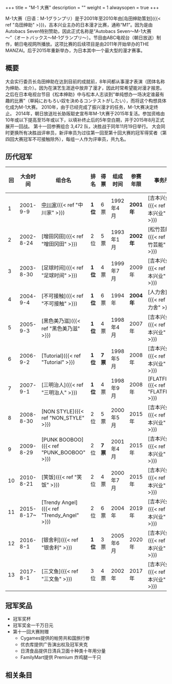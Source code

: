 +++
title = "M-1 大赛"
description = ""
weight = 1
alwaysopen = true
+++



M-1大赛（日语：M-1グランプリ）是于2001年至2010年由[岛田绅助策划]({{< ref "岛田绅助" >}})，吉本兴业主办的日本漫才比赛，通称“M1”。因为是由Autobacs
Seven特别赞助，因此正式名称是“Autobacs
Seven～M-1大赛～”（オートバックス～M-1グランプリ～）。节目由ABC电视台（朝日放送）制作，朝日电视网所播放。这项比赛的后续项目是由2011年开始举办的THE
MANZAI。后于2015年重新举办，为日本其中一个最大型的漫才赛事。

概要
----

大会实行委员长岛田绅助在达到目前的成就前，8年间都从事漫才表演（团体名称为绅助、龙介）。因为在演艺生涯途中放弃了漫才，因此时常希望能对漫才报恩。之后在日本电视台节目《松本绅助》中与松本人志谈到“单纯想办一场决定谁最有趣的比赛”（単純におもろい奴を決めるコンテストがしたい），而将这个构想具体化成为M-1大赛。
2010年，由于已经完成了振兴漫才的任务，M-1大赛决定终止。
2014年，朝日放送社长胁阪聪史宣布年M-1大赛于2015年复活。参加资格由10年或以下提高至15年或以下，以填补终止后的5年空白期，并于2015年8月正式展开一回战。
第十一回参赛组合 3,472 队，决胜战于同年11月19日举行。
大会同时更换所有决胜战评审员，新评审员为过往第一回至第十回大赛的冠军得奖者（第四回大赛冠军不可接触除外），每组一人作为评审员，共九名。

历代冠军
--------

| 回  | 大会时间   | 组合名                                  | 排名     | 得票    | 组成时间  | 参赛年限   | 事务所                          | 出场组合数 |
|-----|------------|-----------------------------------------|----------|---------|-----------|------------|---------------------------------|------------|
| 1   | 2001-9-9   | [中川家]({{< ref "中川家" >}})             | **1位**  | 6票     | 1992年4月 | **2001年** | [吉本兴业]({{< ref "吉本兴业" >}}) | 1,603組    |
| 2   | 2002-8-24  | [增田冈田]({{< ref "增田冈田" >}})         | 2位      | 5票     | 1993年1月 | **2002年** | [松竹芸能]({{< ref "松竹芸能" >}}) | 1,756組    |
| 3   | 2003-8-30  | [足球时间]({{< ref "足球时间" >}})         | **1位**  | 4票     | 1999年7月 | 2009年     | [吉本兴业]({{< ref "吉本兴业" >}}) | 1,906組    |
| 4   | 2004-9-4   | [不可接触]({{< ref "不可接触" >}})         | **1位** | 6票     | 1994年    | **2004年** | [人力舍]({{< ref "人力舍" >}})     | 2,617組    |
| 5   | 2005-9-3   | [黑色美乃滋]({{< ref "黑色美乃滋" >}})     | **1位**  | 4票     | 1998年4月 | 2007年     | [吉本兴业]({{< ref "吉本兴业" >}}) | 3,378組    |
| 6   | 2006-9-2   | [Tutorial]({{< ref "Tutorial" >}})         | **1位**  | **7票** | 1998年5月 | 2008年     | [吉本兴业]({{< ref "吉本兴业" >}}) | 3,922組    |
| 7   | 2007-9-1   | [三明治人]({{< ref "三明治人" >}})         | **1位**  | 4票     | 1998年9月 | 2008年     | [FLATFIVE]({{< ref "FLATFIVE" >}}) | 4,239組    |
| 8   | 2008-8-30  | [NON STYLE]({{< ref "NON_STYLE" >}})       | 2位      | 5票     | 2000年5月 | 2015年     | [吉本兴业]({{< ref "吉本兴业" >}}) | 4,489組    |
| 9   | 2009-8-29  | [PUNK BOOBOO]({{< ref "PUNK_BOOBOO" >}})   | 2位      | **7票** | 2001年4月 | 2015年     | [吉本兴业]({{< ref "吉本兴业" >}}) | 4,629組    |
| 10  | 2010-8-21  | [笑饭]({{< ref "笑饭" >}})                 | 2位      | 4票     | 2000年7月 | 2015年     | [吉本兴业]({{< ref "吉本兴业" >}}) | 4,835組    |
| 11  | 2015-8-17~ | [Trendy Angel]({{< ref "Trendy_Angel" >}}) | 2位      | 6票     | 2004年    | 2019年     | [吉本兴业]({{< ref "吉本兴业" >}}) | 3,472組    |
| 12  | 2016-8-1   | [银舍利]({{< ref "银舍利" >}})             | **1位**  | 3票     | 2005年6月 | 2020年     | [吉本兴业]({{< ref "吉本兴业" >}}) | 3,503組    |
| 13  | 2017-8-1   | [三文鱼]({{< ref "三文鱼" >}})             | 3位      | 4票     | 2002年    | 2017年     | [吉本兴业]({{< ref "吉本兴业" >}}) | 4,094組    |

冠军奖品
--------

-   冠军奖杯
-   冠军奖金一千万日元
-   第十一回大赛附赠
    -   Cygames提供的帕劳共和国旅行劵
    -   优衣库提供广告演出权及冠军夹克
    -   日清食品提供日清兵卫面十种类十年用分量
    -   FamilyMart提供 Premium 炸鸡腿一千只

相关条目
--------


[中川家]: /中川家aaa "wikilink"
